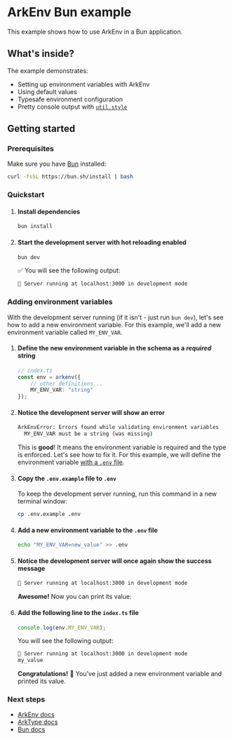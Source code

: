 # ArkEnv Bun example

This example shows how to use ArkEnv in a Bun application.


## What's inside?

The example demonstrates:
- Setting up environment variables with ArkEnv
- Using default values
- Typesafe environment configuration
- Pretty console output with [`util.style`](https://nodejs.org/api/util.html#utilstyletextformat-text-optionsNode.js)

## Getting started

### Prerequisites

Make sure you have [Bun](https://bun.sh) installed:

```bash
curl -fsSL https://bun.sh/install | bash
```

### Quickstart

1. #### Install dependencies
    ```bash
    bun install
    ```

2. #### Start the development server with hot reloading enabled
    ```bash
    bun dev
    ```
    :white_check_mark: You will see the following output:
    ```bash
    🚀 Server running at localhost:3000 in development mode
    ```

### Adding environment variables

With the development server running (if it isn't - just run `bun dev`), let's see how to add a new environment variable. For this example, we'll add a new environment variable called `MY_ENV_VAR`.

1. #### Define the new environment variable in the schema as a _required_ string
    ```typescript
    // index.ts
    const env = arkenv({
        // other definitions...
        MY_ENV_VAR: "string"
    });
    ```

2. #### Notice the development server will show an error
    ```bash
    ArkEnvError: Errors found while validating environment variables
      MY_ENV_VAR must be a string (was missing)
    ```
    This is **good**! It means the environment variable is required and the type is enforced. Let's see how to fix it. For this example, we will define the environment variable [with a `.env` file](https://arkenv.js.org/docs/guides/environment-configuration#using-env-files).

3. #### Copy the `.env.example` file to `.env`
   
    To keep the development server running, run this command in a new terminal window:
    ```bash
    cp .env.example .env
    ```

4. #### Add a new environment variable to the `.env` file
    ```bash
    echo "MY_ENV_VAR=new_value" >> .env
    ```

5. #### Notice the development server will once again show the success message
    ```bash
    🚀 Server running at localhost:3000 in development mode
    ```
    **Awesome!** Now you can print its value:

6. #### Add the following line to the `index.ts` file
    ```typescript
    console.log(env.MY_ENV_VAR);
    ```
    You will see the following output:
    ```bash
    🚀 Server running at localhost:3000 in development mode
    my_value
    ```
    **Congratulations!** :tada: You've just added a new environment variable and printed its value.

### Next steps

- [ArkEnv docs](https://arkenv.js.org/docs)
- [ArkType docs](https://arktype.io/)
- [Bun docs](https://bun.com/docs)
